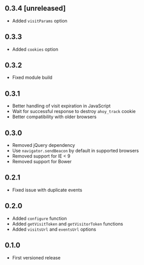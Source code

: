## 0.3.4 [unreleased]

- Added `visitParams` option

## 0.3.3

- Added `cookies` option

## 0.3.2

- Fixed module build

## 0.3.1

- Better handling of visit expiration in JavaScript
- Wait for successful response to destroy `ahoy_track` cookie
- Better compatibility with older browsers

## 0.3.0

- Removed jQuery dependency
- Use `navigator.sendBeacon` by default in supported browsers
- Removed support for IE < 9
- Removed support for Bower

## 0.2.1

- Fixed issue with duplicate events

## 0.2.0

- Added `configure` function
- Added `getVisitToken` and `getVisitorToken` functions
- Added `visitsUrl` and `eventsUrl` options

## 0.1.0

- First versioned release
